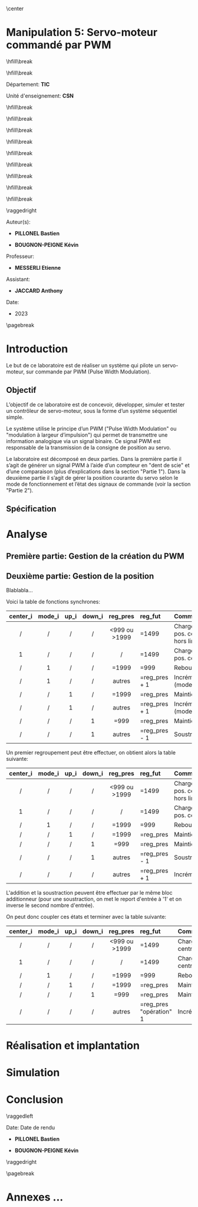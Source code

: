 
\center

# Manipulation 5: Servo-moteur commandé par PWM

\hfill\break

\hfill\break

Département: **TIC**

Unité d'enseignement: **CSN**


\hfill\break

\hfill\break

\hfill\break

\hfill\break

\hfill\break

\hfill\break

\hfill\break

\hfill\break

\hfill\break

\raggedright

Auteur(s):

- **PILLONEL Bastien**

- **BOUGNON-PEIGNE Kévin**

Professeur:

- **MESSERLI Etienne**

Assistant:

- **JACCARD Anthony**

Date:

- 2023 

\pagebreak

# Introduction

Le but de ce laboratoire est de réaliser un système qui pilote un servo-moteur, sur commande par PWM (Pulse Width Modulation).

## Objectif

L’objectif de ce laboratoire est de concevoir, développer, simuler et tester un contrôleur de servo-moteur, sous la forme d’un système séquentiel simple.

Le système utilise le principe d’un PWM ("Pulse Width Modulation" ou "modulation à largeur d’impulsion") qui permet de transmettre une information analogique via un signal binaire. Ce signal PWM est responsable de la transmission de la consigne de position au servo.

Le laboratoire est décomposé en deux parties. Dans la première partie il s’agit de générer un signal PWM à l’aide d’un compteur en "dent de scie" et d’une comparaison (plus d’explications dans la section "Partie 1"). Dans la deuxième partie il s’agit de gérer la position courante du servo selon le mode de fonctionnement et l’état des signaux de commande (voir la section "Partie 2").

## Spécification

# Analyse

## Première partie: Gestion de la création du PWM

## Deuxième partie: Gestion de la position

Blablabla...

Voici la table de fonctions synchrones:

| center_i | mode_i | up_i | down_i | reg_pres | reg_fut | Commentaires |
| :----: | :----: | :--: | :------: | :------: | :------ | :----------- |
| / | / | / | / | <999 ou >1999 | =1499 | Chargement pos. centrale si hors limite |
| 1 | / | / | / | / | =1499 | Chargement pos. centrale |
| / | 1 | / | / | =1999 | =999 | Rebouclement |
| / | 1 | / | / | autres | =reg_pres + 1 | Incrément (mode auto.) |
| / | / | 1 | / | =1999 | =reg_pres | Maintien |
| / | / | 1 | / | autres | =reg_pres + 1 | Incrément (mode man.) |
| / | / | / | 1 | =999 | =reg_pres | Maintien |
| / | / | / | 1 | autres | =reg_pres - 1 | Soustraction |

Un premier regroupement peut être effectuer, on obtient alors la table suivante:

| center_i | mode_i | up_i | down_i | reg_pres | reg_fut | Commentaires |
| :----: | :----: | :--: | :------: | :------: | :------ | :----------- |
| / | / | / | / | <999 ou >1999 | =1499 | Chargement pos. centrale si hors limite |
| 1 | / | / | / | / | =1499 | Chargement pos. centrale |
| / | 1 | / | / | =1999 | =999 | Rebouclement |
| / | / | 1 | / | =1999 | =reg_pres | Maintien |
| / | / | / | 1 | =999 | =reg_pres | Maintien |
| / | / | / | 1 | autres | =reg_pres - 1 | Soustraction |
| / | / | / | / | autres | =reg_pres + 1 | Incrément |

L'addition et la soustraction peuvent être effectuer par le même bloc additionneur (pour une soustraction, on met le report d'entrée à '1' et on inverse le second nombre d'entrée).

On peut donc coupler ces états et terminer avec la table suivante:

| center_i | mode_i | up_i | down_i | reg_pres | reg_fut | Commentaires |
| :----: | :----: | :--: | :------: | :------: | :------ | :----------- |
| / | / | / | / | <999 ou >1999 | =1499 | Chargement pos. centrale si hors limite |
| 1 | / | / | / | / | =1499 | Chargement pos. centrale |
| / | 1 | / | / | =1999 | =999 | Rebouclement |
| / | / | 1 | / | =1999 | =reg_pres | Maintien |
| / | / | / | 1 | =999 | =reg_pres | Maintien |
| / | / | / | / | autres | =reg_pres "opération" 1 | Incrément/Soustraction |

# Réalisation et implantation

# Simulation

# Conclusion

\raggedleft

Date: Date de rendu

- **PILLONEL Bastien**

- **BOUGNON-PEIGNE Kévin**

\raggedright

\pagebreak

# Annexes ...

